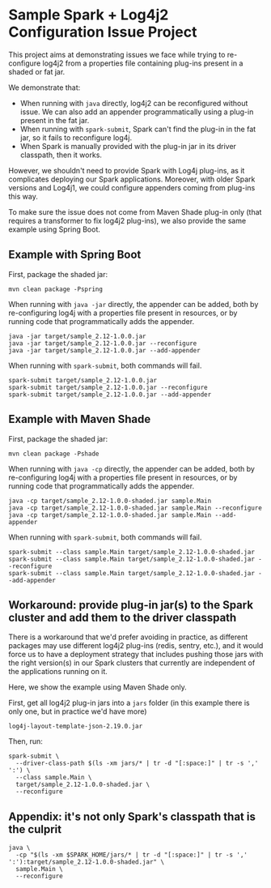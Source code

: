 # Sample Spark + Log4j2 Configuration Issue Project
This project aims at demonstrating issues we face while trying to re-configure log4j2 from a properties file containing plug-ins present in a shaded or fat jar.

We demonstrate that:
* When running with `java` directly, log4j2 can be reconfigured without issue. We can also add an appender programmatically using a plug-in present in the fat jar.
* When running with `spark-submit`, Spark can't find the plug-in in the fat jar, so it fails to reconfigure log4j.
* When Spark is manually provided with the plug-in jar in its driver classpath, then it works.

However, we shouldn't need to provide Spark with Log4j plug-ins, as it complicates deploying our Spark applications.
Moreover, with older Spark versions and Log4j1, we could configure appenders coming from plug-ins this way.

To make sure the issue does not come from Maven Shade plug-in only (that requires a transformer to fix log4j2 plug-ins),
we also provide the same example using Spring Boot.

## Example with Spring Boot

First, package the shaded jar:
```commandline:
mvn clean package -Pspring
```

When running with `java -jar` directly, the appender can be added, both by re-configuring log4j with a properties file
present in resources, or by running code that programmatically adds the appender.
```commandline:
java -jar target/sample_2.12-1.0.0.jar 
java -jar target/sample_2.12-1.0.0.jar --reconfigure
java -jar target/sample_2.12-1.0.0.jar --add-appender
```

When running with `spark-submit`, both commands will fail.
```commandline:
spark-submit target/sample_2.12-1.0.0.jar 
spark-submit target/sample_2.12-1.0.0.jar --reconfigure
spark-submit target/sample_2.12-1.0.0.jar --add-appender
```


## Example with Maven Shade

First, package the shaded jar:
```commandline:
mvn clean package -Pshade
```

When running with `java -cp` directly, the appender can be added, both by re-configuring log4j with a properties file
present in resources, or by running code that programmatically adds the appender.
```commandline:
java -cp target/sample_2.12-1.0.0-shaded.jar sample.Main
java -cp target/sample_2.12-1.0.0-shaded.jar sample.Main --reconfigure
java -cp target/sample_2.12-1.0.0-shaded.jar sample.Main --add-appender
```

When running with `spark-submit`, both commands will fail.
```commandline:
spark-submit --class sample.Main target/sample_2.12-1.0.0-shaded.jar
spark-submit --class sample.Main target/sample_2.12-1.0.0-shaded.jar --reconfigure
spark-submit --class sample.Main target/sample_2.12-1.0.0-shaded.jar --add-appender
```

## Workaround: provide plug-in jar(s) to the Spark cluster and add them to the driver classpath
There is a workaround that we'd prefer avoiding in practice, as different packages may use different
log4j2 plug-ins (redis, sentry, etc.), and it would force us to have a deployment strategy that includes
pushing those jars with the right version(s) in our Spark clusters that currently are independent of the
applications running on it.

Here, we show the example using Maven Shade only.

First, get all log4j2 plug-in jars into a `jars` folder (in this example there is only one, but in practice we'd have more)
```
log4j-layout-template-json-2.19.0.jar
```

Then, run:
```commandline:
spark-submit \
  --driver-class-path $(ls -xm jars/* | tr -d "[:space:]" | tr -s ',' ':') \
  --class sample.Main \
  target/sample_2.12-1.0.0-shaded.jar \
  --reconfigure
```

## Appendix: it's not only Spark's classpath that is the culprit
```commandline:
java \
  -cp "$(ls -xm $SPARK_HOME/jars/* | tr -d "[:space:]" | tr -s ',' ':'):target/sample_2.12-1.0.0-shaded.jar" \
  sample.Main \
  --reconfigure
```